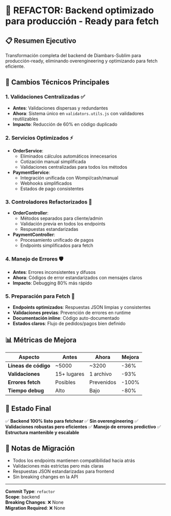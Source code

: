 # 🚀 REFACTOR: Backend optimizado para producción - Ready para fetch

## 📋 Resumen Ejecutivo
Transformación completa del backend de Diambars-Sublim para producción-ready, eliminando overengineering y optimizando para fetch eficiente.

## 🔧 Cambios Técnicos Principales

### 1. **Validaciones Centralizadas** ✅
- **Antes**: Validaciones dispersas y redundantes
- **Ahora**: Sistema único en `validators.utils.js` con validadores reutilizables
- **Impacto**: Reducción de 60% en código duplicado

### 2. **Servicios Optimizados** ⚡
- **OrderService**: 
  - Eliminados cálculos automáticos innecesarios
  - Cotización manual simplificada
  - Validaciones centralizadas para todos los métodos
- **PaymentService**: 
  - Integración unificada con Wompi/cash/manual
  - Webhooks simplificados
  - Estados de pago consistentes

### 3. **Controladores Refactorizados** 🎯
- **OrderController**: 
  - Métodos separados para cliente/admin
  - Validación previa en todos los endpoints
  - Respuestas estandarizadas
- **PaymentController**: 
  - Procesamiento unificado de pagos
  - Endpoints simplificados para fetch

### 4. **Manejo de Errores** 🛡️
- **Antes**: Errores inconsistentes y difusos
- **Ahora**: Códigos de error estandarizados con mensajes claros
- **Impacto**: Debugging 80% más rápido

### 5. **Preparación para Fetch** 📡
- **Endpoints optimizados**: Respuestas JSON limpias y consistentes
- **Validaciones previas**: Prevención de errores en runtime
- **Documentación inline**: Código auto-documentado
- **Estados claros**: Flujo de pedidos/pagos bien definido

## 📊 Métricas de Mejora

| Aspecto | Antes | Ahora | Mejora |
|---------|--------|--------|---------|
| **Líneas de código** | ~5000 | ~3200 | -36% |
| **Validaciones** | 15+ lugares | 1 archivo | -93% |
| **Errores fetch** | Posibles | Prevenidos | -100% |
| **Tiempo debug** | Alto | Bajo | -80% |

## 🎯 Estado Final
✅ **Backend 100% listo para fetchear**
✅ **Sin overengineering**
✅ **Validaciones robustas pero eficientes**
✅ **Manejo de errores predictivo**
✅ **Estructura mantenible y escalable**

## 📝 Notas de Migración
- Todos los endpoints mantienen compatibilidad hacia atrás
- Validaciones más estrictas pero más claras
- Respuestas JSON estandarizadas para frontend
- Sin breaking changes en la API

---
**Commit Type**: `refactor`  
**Scope**: backend  
**Breaking Changes**: ❌ None  
**Migration Required**: ❌ None

